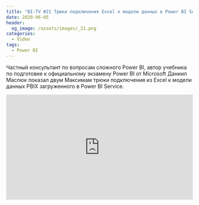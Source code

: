 ```yaml
---
title: "BI-TV #21 Трюки подключения Excel к модели данных в Power BI Service"
date: 2020-06-05
header:
  og_image: /assets/images/_21.png
categories:
  - Video
tags:
  - Power BI
---
```


Частный консультант по вопросам сложного Power BI, автор учебника по подготовке к официальному экзамену Power BI от Microsoft Даниил Маслюк показал двум Максимам трюки подключения из Excel к модели данных PBIX загруженного в Power BI Service. 

<style>.embed-container { position: relative; padding-bottom: 56.25%; height: 0; overflow: hidden; max-width: 100%; } .embed-container iframe, .embed-container object, .embed-container embed { position: absolute; top: 0; left: 0; width: 100%; height: 100%; }</style><div class='embed-container'><iframe src='https://www.youtube.com/embed/2vmtHi3PoVc' frameborder='0' allowfullscreen></iframe></div>